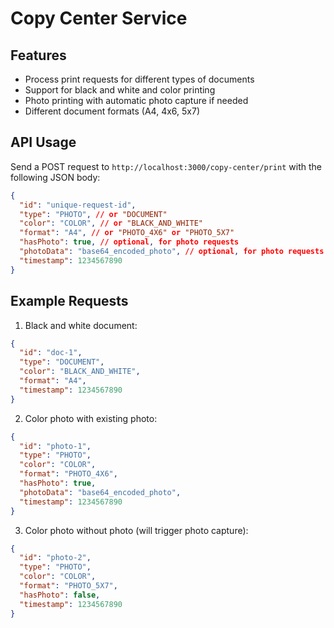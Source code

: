 # Copy Center Service
## Features

- Process print requests for different types of documents
- Support for black and white and color printing
- Photo printing with automatic photo capture if needed
- Different document formats (A4, 4x6, 5x7)

## API Usage

Send a POST request to `http://localhost:3000/copy-center/print` with the following JSON body:

```json
{
  "id": "unique-request-id",
  "type": "PHOTO", // or "DOCUMENT"
  "color": "COLOR", // or "BLACK_AND_WHITE"
  "format": "A4", // or "PHOTO_4X6" or "PHOTO_5X7"
  "hasPhoto": true, // optional, for photo requests
  "photoData": "base64_encoded_photo", // optional, for photo requests
  "timestamp": 1234567890
}
```

## Example Requests

1. Black and white document:
```json
{
  "id": "doc-1",
  "type": "DOCUMENT",
  "color": "BLACK_AND_WHITE",
  "format": "A4",
  "timestamp": 1234567890
}
```

2. Color photo with existing photo:
```json
{
  "id": "photo-1",
  "type": "PHOTO",
  "color": "COLOR",
  "format": "PHOTO_4X6",
  "hasPhoto": true,
  "photoData": "base64_encoded_photo",
  "timestamp": 1234567890
}
```

3. Color photo without photo (will trigger photo capture):
```json
{
  "id": "photo-2",
  "type": "PHOTO",
  "color": "COLOR",
  "format": "PHOTO_5X7",
  "hasPhoto": false,
  "timestamp": 1234567890
}
``` 